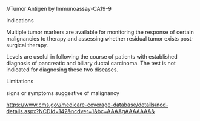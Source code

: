 //Tumor Antigen by Immunoassay-CA19-9

Indications

Multiple tumor markers are available for monitoring the response of certain malignancies to therapy and assessing whether residual tumor exists post-surgical therapy.

Levels are useful in following the course of patients with established diagnosis of pancreatic and biliary ductal carcinoma. The test is not indicated for diagnosing these two diseases.

Limitations

signs or symptoms suggestive of malignancy


https://www.cms.gov/medicare-coverage-database/details/ncd-details.aspx?NCDId=142&ncdver=1&bc=AAAAgAAAAAAA&
